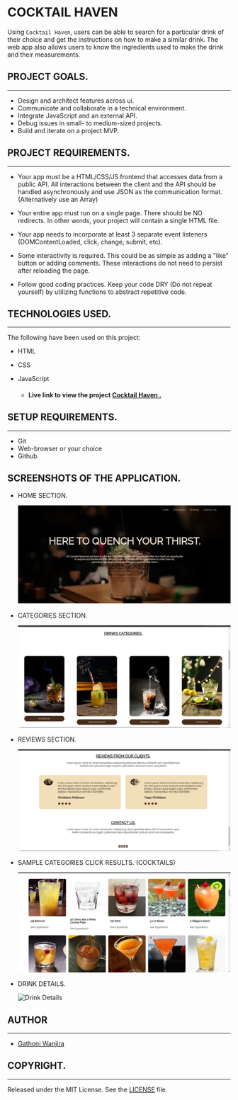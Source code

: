 # COCKTAIL HAVEN   


Using `Cocktail Haven`,  users can be able to search for a particular drink of their choice and get the instructions on how to make a similar drink. The web app also allows users to know the ingredients used to make the drink and their measurements. 

## PROJECT GOALS.    
---

- Design and architect features across ui.
- Communicate and collaborate in a technical environment.
- Integrate JavaScript and an external API.
- Debug issues in small- to medium-sized projects.
- Build and iterate on a project MVP.

## PROJECT REQUIREMENTS.   
---

- Your app must be a HTML/CSS/JS frontend that accesses data from a public API. All interactions between the client and the API should be handled asynchronously and use JSON as the communication format. (Alternatively use an Array)

- Your entire app must run on a single page. There should be NO redirects. In other words, your project will contain a single HTML file.

- Your app needs to incorporate at least 3 separate event listeners (DOMContentLoaded, click, change, submit, etc).

- Some interactivity is required. This could be as simple as adding a "like" button or adding comments. These interactions do not need to persist after reloading the page.

- Follow good coding practices. Keep your code DRY (Do not repeat yourself) by utilizing functions to abstract repetitive code.

## TECHNOLOGIES USED.  
---

The following have been used on this project:

- HTML
- CSS
- JavaScript

  - #### Live link to view the project  <a href="https://gathoni-wanjira.github.io/Cocktail-Haven/">Cocktail Haven .</a>

## SETUP REQUIREMENTS.  
 ---

- Git
- Web-browser or your choice
- Github

## SCREENSHOTS OF THE APPLICATION.

- HOME SECTION.

    <img src="./images/Home.png" alt="Home">

- CATEGORIES SECTION.

   <img src="./images/Categories.png" alt="Categories" />


- REVIEWS SECTION. 
 

   <img src="./images/Reviews.png" alt="Reviews" />


- SAMPLE CATEGORIES CLICK RESULTS. (COCKTAILS)

   <img src="./images/Cocktails.png" alt="Cocktails" />


- DRINK DETAILS.

   ![Drink Details](./images/Modal.jpeg)

## AUTHOR  
---

- [Gathoni Wanjira](https://github.com/Gathoni-Wanjira)

## COPYRIGHT.  
--- 

Released under the MIT License. See the [LICENSE](https://github.com/Gathoni-Wanjira/Cocktail-Haven/blob/main/LICENSE) file.
